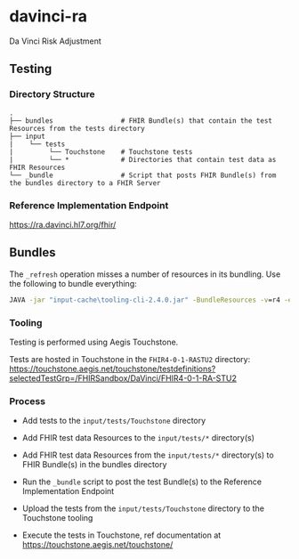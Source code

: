 # davinci-ra

Da Vinci Risk Adjustment

## Testing

### Directory Structure

    .
    ├── bundles                 # FHIR Bundle(s) that contain the test Resources from the tests directory
    ├── input                   
    |    └── tests
    |         └── Touchstone    # Touchstone tests  
    |         └── *             # Directories that contain test data as FHIR Resources
    └── _bundle                 # Script that posts FHIR Bundle(s) from the bundles directory to a FHIR Server

### Reference Implementation Endpoint

<https://ra.davinci.hl7.org/fhir/>

## Bundles

The `_refresh` operation misses a number of resources in its bundling.  Use the following to bundle everything:

``` bat
JAVA -jar "input-cache\tooling-cli-2.4.0.jar" -BundleResources -v=r4 -e=json -op=bundles -ptd=input\examples -bid=ra-examples
```

### Tooling

Testing is performed using Aegis Touchstone.

Tests are hosted in Touchstone in the `FHIR4-0-1-RASTU2` directory: <https://touchstone.aegis.net/touchstone/testdefinitions?selectedTestGrp=/FHIRSandbox/DaVinci/FHIR4-0-1-RA-STU2>

### Process

* Add tests to the `input/tests/Touchstone` directory

* Add FHIR test data Resources to the `input/tests/*` directory(s)

* Add FHIR test data Resources from the `input/tests/*` directory(s) to FHIR Bundle(s) in the bundles directory

* Run the `_bundle` script to post the test Bundle(s) to the Reference Implementation Endpoint

* Upload the tests from the `input/tests/Touchstone` directory to the Touchstone tooling

* Execute the tests in Touchstone, ref documentation at <https://touchstone.aegis.net/touchstone/>
